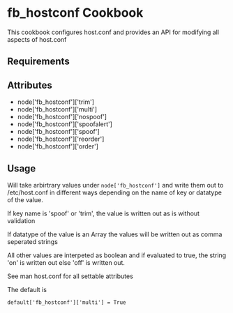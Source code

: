 fb_hostconf Cookbook
====================
This cookbook configures host.conf and provides an API for modifying all 
aspects of host.conf

Requirements
------------

Attributes
----------
* node['fb_hostconf']['trim']
* node['fb_hostconf']['multi']
* node['fb_hostconf']['nospoof']
* node['fb_hostconf']['spoofalert']
* node['fb_hostconf']['spoof']
* node['fb_hostconf']['reorder']
* node['fb_hostconf']['order']

Usage
-----
Will take arbirtrary values under `node['fb_hostconf']` and write them out
to /etc/host.conf in different ways depending on the name of key or datatype 
of the value.

If key name is 'spoof' or 'trim', the value is written out as is without 
validation

If datatype of the value is an Array the values will be written out as 
comma seperated strings

All other values are interpeted as boolean and if evaluated to true, the 
string 'on' is written out else 'off' is written out.

See man host.conf for all settable attributes

The default is

    default['fb_hostconf']['multi'] = True
